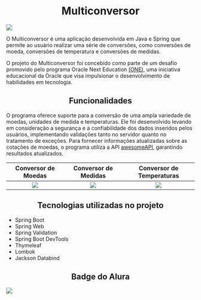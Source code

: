 <h1 align="center">Multiconversor</h1>

<p align="center">
  <img src="https://i.pinimg.com/236x/1c/a9/ea/1ca9eab758bbad50f23d4bf47b199d82.jpg" style="display: block; margin: 0 auto;">
</p>

O Multiconversor é uma aplicação desenvolvida em Java e Spring que permite ao usuário realizar uma série de conversões, como conversões de moeda, conversões de temperatura e conversões de medidas. 

O projeto do Multiconversor foi concebido como parte de um desafio promovido pelo programa Oracle Next Education <a href="https://www.oracle.com/br/education/oracle-next-education/">(ONE)</a>, uma iniciativa educacional da Oracle que visa impulsionar o desenvolvimento de habilidades em tecnologia.

<h2 align="center">Funcionalidades</h2>

O programa oferece suporte para a conversão de uma ampla variedade de moedas, unidades de medida e temperaturas. Ele foi desenvolvido levando em consideração a segurança e a confiabilidade dos dados inseridos pelos usuários, implementando validações tanto no servidor quanto no tratamento de exceções. Para fornecer informações atualizadas sobre as cotações de moedas, o programa utiliza a API <a href="https://docs.awesomeapi.com.br/">awesomeAPI</a>, garantindo resultados atualizados.

<table>
    <thead>
        <tr>
            <th align="center">Conversor de Moedas</th>
            <th align="center">Conversor de Medidas</th>
            <th align="center">Conversor de Temperaturas</th>
        </tr>
    </thead>
    <tbody>
        <tr>
            <td align="center"><img src="https://i.pinimg.com/736x/c6/f7/31/c6f73109188c460b4019c8a2c7a9595d.jpg"></td>
            <td align="center"><img src="https://i.pinimg.com/736x/5a/da/e8/5adae85bf119992f983d78faed60976d.jpg"></td>
            <td align="center"><img src="https://i.pinimg.com/564x/0e/2e/5b/0e2e5b1b6f8071461967c93d06a00ee0.jpg"></td>
        </tr>
    </tbody>
</table>

<h2 align="center">Tecnologias utilizadas no projeto</h2>

- Spring Boot
- Spring Web
- Spring Validation
- Spring Boot DevTools
- Thymeleaf
- Lombok
- Jackson Databind

<h2 align="center">Badge do Alura</h2>

<p align="center">
  <img src="https://i.pinimg.com/564x/00/c8/23/00c823c81bbb4d859b1d9f1b2d2070dc.jpg" style="display: block; margin: 0 auto;">
</p>

